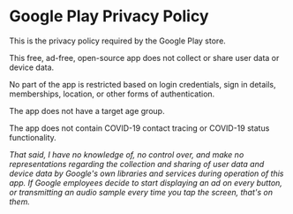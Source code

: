 # Google Play Privacy Policy

This is the privacy policy required by the Google Play store.

This free, ad-free, open-source app does not collect or share user data or device data.

No part of the app is restricted based on login credentials, sign in details, memberships, location,
or other forms of authentication.

The app does not have a target age group.

The app does not contain COVID-19 contact tracing or COVID-19 status functionality.

_That said, I have no knowledge of, no control over, and make no representations regarding the_
_collection and sharing of user data and device data by Google's own libraries and services during_
_operation of this app.  If Google employees decide to start displaying an ad on every button, or_
_transmitting an audio sample every time you tap the screen, that's on them._
